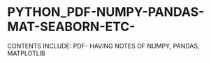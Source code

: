# PYTHON_PDF-NUMPY-PANDAS-MAT-SEABORN-ETC-

CONTENTS INCLUDE:
PDF- HAVING NOTES OF NUMPY, PANDAS, MATPLOTLIB
